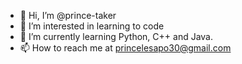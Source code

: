 - 👋 Hi, I’m @prince-taker
- 👀 I’m interested in learning to code
- 🌱 I’m currently learning Python, C++ and Java.
- 📫 How to reach me at princelesapo30@gmail.com

<!---
prince-taker/prince-taker is a ✨ special ✨ repository because its `README.md` (this file) appears on your GitHub profile.
You can click the Preview link to take a look at your changes.
--->
